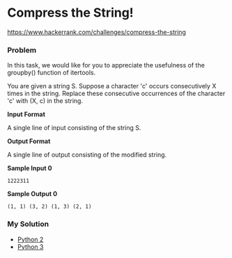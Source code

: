 # Compress the String!

https://www.hackerrank.com/challenges/compress-the-string

### Problem

In this task, we would like for you to appreciate the usefulness of the groupby() function of itertools.  

You are given a string S. Suppose a character 'c' occurs consecutively X times in the string. Replace these consecutive occurrences of the character 'c' with (X, c) in the string.  

**Input Format**

A single line of input consisting of the string S.

**Output Format**

A single line of output consisting of the modified string.

**Sample Input 0**

```
1222311
```

**Sample Output 0**

```
(1, 1) (3, 2) (1, 3) (2, 1)
```

### My Solution

- [Python 2](python2.py)
- [Python 3](python3.py)